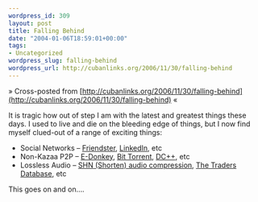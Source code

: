 ```yaml
--- 
wordpress_id: 309
layout: post
title: Falling Behind
date: "2004-01-06T18:59:01+00:00"
tags: 
- Uncategorized
wordpress_slug: falling-behind
wordpress_url: http://cubanlinks.org/2006/11/30/falling-behind
---
```

&raquo; Cross-posted from [http://cubanlinks.org/2006/11/30/falling-behind](http://cubanlinks.org/2006/11/30/falling-behind) &laquo;

It is tragic how out of step I am with the latest and greatest things these days.  I used to live and die on the bleeding edge of things, but I now find myself clued-out of a range of exciting things:<br/>
<ul>
<li>Social Networks &#8211; <a href="http://www.friendster.com">Friendster</a>, <a href="http://www.linkedin.com">LinkedIn</a>, etc</li>
<li>Non-Kazaa <span class="caps">P2P</span> &#8211; <a href="http://www.edonkey.com/">E-Donkey</a>, <a href="http://bitconjurer.org/BitTorrent/">Bit Torrent</a>, <a href="http://dcplusplus.sourceforge.net/">DC++</a>, etc</li>
<li>Lossless Audio &#8211; <a href="http://www.etree.org/shncom.html"><span class="caps">SHN</span> (Shorten) audio compression</a>, <a href="http://db.etree.org/">The Traders Database</a>, etc</li>
</ul>
This goes on and on&#8230;.
